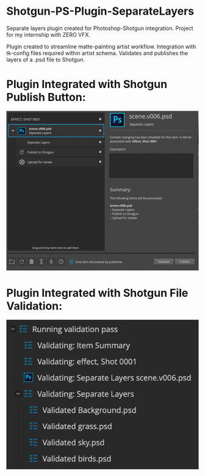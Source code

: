 # Shotgun-PS-Plugin-SeparateLayers
Separate layers plugin created for Photoshop-Shotgun integration. Project for my internship with ZERO VFX.

Plugin created to streamline matte-painting artist workflow. Integration with tk-config files required within artist schema. Validates and publishes the layers of a .psd file to Shotgun.

# Plugin Integrated with Shotgun Publish Button:
![Separate Layers Publish](/imgs/plugin_publish.png)

# Plugin Integrated with Shotgun File Validation:
![Separate Layers Validation](/imgs/plugin_validate.png)
